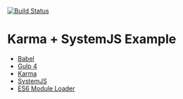 [![Build Status](https://travis-ci.org/r-park/karma-systemjs.svg?branch=master)](https://travis-ci.org/r-park/karma-systemjs)

# Karma + SystemJS Example

- <a href="https://github.com/babel/babel" target="_blank">Babel</a>
- <a href="https://github.com/gulpjs/gulp" target="_blank">Gulp 4</a>
- <a href="https://github.com/karma-runner/karma" target="_blank">Karma</a>
- <a href="https://github.com/systemjs/systemjs" target="_blank">SystemJS</a>
- <a href="https://github.com/ModuleLoader/es6-module-loader" target="_blank">ES6 Module Loader</a>
